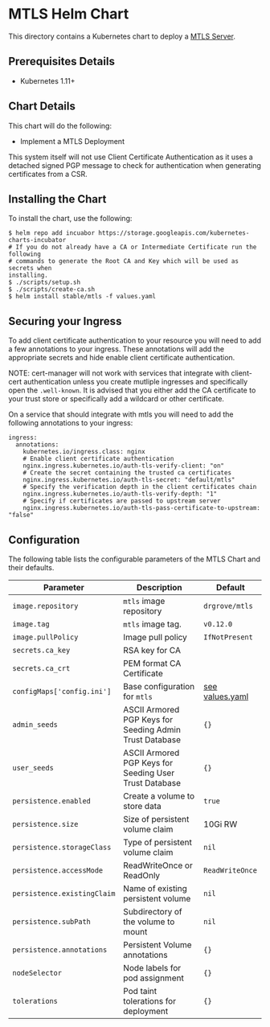 # MTLS Helm Chart

This directory contains a Kubernetes chart to deploy a [MTLS Server][mtls-server].

## Prerequisites Details

* Kubernetes 1.11+

## Chart Details

This chart will do the following:

* Implement a MTLS Deployment

This system itself will not use Client Certificate Authentication as it uses a
detached signed PGP message to check for authentication when generating
certificates from a CSR.

## Installing the Chart

To install the chart, use the following:

```console
$ helm repo add incuabor https://storage.googleapis.com/kubernetes-charts-incubator
# If you do not already have a CA or Intermediate Certificate run the following
# commands to generate the Root CA and Key which will be used as secrets when
installing.
$ ./scripts/setup.sh
$ ./scripts/create-ca.sh
$ helm install stable/mtls -f values.yaml
```

## Securing your Ingress

To add client certificate authentication to your resource you will need to add
a few annotations to your ingress. These annotations will add the appropriate
secrets and hide enable client certificate authentication.

NOTE: cert-manager will not work with services that integrate with client-cert
authentication unless you create mutliple ingresses and specifically open the
`.well-known`. It is advised that you either add the CA certificate to your
trust store or specifically add a wildcard or other certificate.

On a service that should integrate with mtls you will need to add the following
annotations to your ingress:

```
ingress:
  annotations:
    kubernetes.io/ingress.class: nginx
    # Enable client certificate authentication
    nginx.ingress.kubernetes.io/auth-tls-verify-client: "on"
    # Create the secret containing the trusted ca certificates
    nginx.ingress.kubernetes.io/auth-tls-secret: "default/mtls"
    # Specify the verification depth in the client certificates chain
    nginx.ingress.kubernetes.io/auth-tls-verify-depth: "1"
    # Specify if certificates are passed to upstream server
    nginx.ingress.kubernetes.io/auth-tls-pass-certificate-to-upstream: "false"
```

## Configuration

The following table lists the configurable parameters of the MTLS Chart and
their defaults.

| Parameter                   | Description                                             | Default                        |
| ---------                   | -----------                                             | -------                        |
| `image.repository`          | `mtls` image repository                                 | `drgrove/mtls`                 |
| `image.tag`                 | `mtls` image tag.                                       | `v0.12.0`                      |
| `image.pullPolicy`          | Image pull policy                                       | `IfNotPresent`                 |
| `secrets.ca_key`            | RSA key for CA                                          |                                |
| `secrets.ca_crt`            | PEM format CA Certificate                               |                                |
| `configMaps['config.ini']`  | Base configuration for `mtls`                           | [see values.yaml](values.yaml) |
| `admin_seeds`               | ASCII Armored PGP Keys for Seeding Admin Trust Database | `{}`                           |
| `user_seeds`                | ASCII Armored PGP Keys for Seeding User Trust Database  | `{}`                           |
| `persistence.enabled`       | Create a volume to store data                           | `true`                         |
| `persistence.size`          | Size of persistent volume claim                         | 10Gi RW                        |
| `persistence.storageClass`  | Type of persistent volume claim                         | `nil`                          |
| `persistence.accessMode`    | ReadWriteOnce or ReadOnly                               | `ReadWriteOnce`                |
| `persistence.existingClaim` | Name of existing persistent volume                      | `nil`                          |
| `persistence.subPath`       | Subdirectory of the volume to mount                     | `nil`                          |
| `persistence.annotations`   | Persistent Volume annotations                           | `{}`                           |
| `nodeSelector`              | Node labels for pod assignment                          | `{}`                           |
| `tolerations`               | Pod taint tolerations for deployment                    | `{}`                           |

[mtls-server]: https://github.com/drGrove/mtls-server
